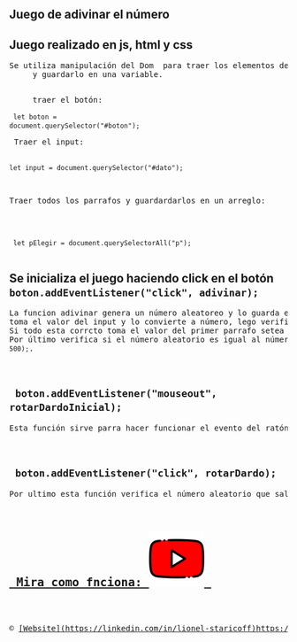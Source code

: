 ## Juego de adivinar el número
<h2> Juego  realizado en js, html y css </h2>
<pre>Se utiliza manipulación del Dom  para traer los elementos del HTML
     y guardarlo en una variable.
     
     traer el botón:
     <p><code> let boton = document.querySelector("#boton"); </code></p>
     Traer el input:
     <p><code> let input = document.querySelector("#dato"); </code></p>
     
   Traer todos los parrafos y guardardarlos en un arreglo:
   <p><code> let pElegir = document.querySelectorAll("p"); </code></p></pre>
 
 <h2>Se inicializa el juego haciendo click en el botón <code> boton.addEventListener("click", adivinar); </code></h2>
 <pre>La funcion adivinar genera un número aleatoreo y lo guarda en la       variable <code>numeroRandom</code>,
toma el valor del input y lo convierte a número, lego verifica si el dato esta entre la lista del 1 al 10 con la funcion <code>verificarnumeros(dato)</code>.
Si todo esta corrcto toma el valor del primer parrafo setea sus valores por defecto y ejecuta la funcion <code>numeroAnimado();</code>. Esta funcion realiza una animacion colocando dentro des parrafo un conteo del 1 al 10 y regresa hasta el número realizado de forma aleatorea.
Por último verifica si el número aleatorio es igual al número colocado en el input y coloca en el segundo párrafo ganaste o perdiste según corresponda con un lapso temporal con la función <code>setTimeout("numeroAnimado()", 500);</code>.</pre>
 
<br>

<h2><code> boton.addEventListener("mouseout", rotarDardoInicial); </code> </h2>
<pre>Esta función sirve parra hacer funcionar el evento del ratón cuando sale fuera del botón y regresar la imagen del dardo al número inicial 1</pre>
  
<br>
<h2><code> boton.addEventListener("click", rotarDardo); </code></h2>
<pre>Por ultimo esta función verifica el número aleatorio que salio y cambia la clase de la imagen flecha para que la rote según el número<pre>

<h2><a href="[https://www.youtube.com/watch?v=cfIPnYoEXNI](https://youtu.be/kiGmv0H6KMs)"> Mira como fnciona: <img src="https://github.com/LionelStaricoff/conversor/blob/main/youtube.png?raw=true" width="100" height="100"> </a></h2> 


<p>&copy <a href="https://linkedin.com/in/lionel-staricoff">[Website](https://linkedin.com/in/lionel-staricoff)https://linkedin.com/in/lionel-staricoff</a> </p>
   
